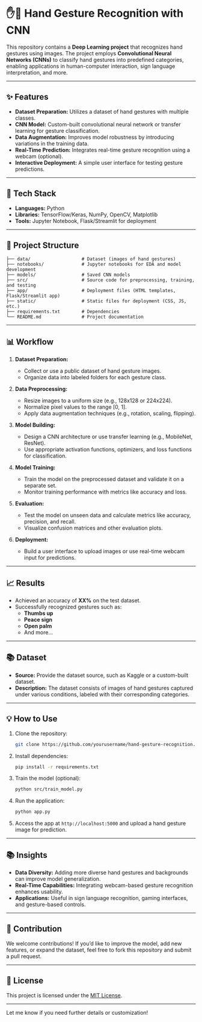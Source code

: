
# ✋🤚 Hand Gesture Recognition with CNN

This repository contains a **Deep Learning project** that recognizes hand gestures using images. The project employs **Convolutional Neural Networks (CNNs)** to classify hand gestures into predefined categories, enabling applications in human-computer interaction, sign language interpretation, and more.

---

## ✨ Features

- **Dataset Preparation:** Utilizes a dataset of hand gestures with multiple classes.  
- **CNN Model:** Custom-built convolutional neural network or transfer learning for gesture classification.  
- **Data Augmentation:** Improves model robustness by introducing variations in the training data.  
- **Real-Time Prediction:** Integrates real-time gesture recognition using a webcam (optional).  
- **Interactive Deployment:** A simple user interface for testing gesture predictions.  

---

## 🚀 Tech Stack

- **Languages:** Python  
- **Libraries:** TensorFlow/Keras, NumPy, OpenCV, Matplotlib  
- **Tools:** Jupyter Notebook, Flask/Streamlit for deployment  

---

## 📂 Project Structure

```
├── data/                   # Dataset (images of hand gestures)
├── notebooks/              # Jupyter notebooks for EDA and model development
├── models/                 # Saved CNN models
├── src/                    # Source code for preprocessing, training, and testing
├── app/                    # Deployment files (HTML templates, Flask/Streamlit app)
├── static/                 # Static files for deployment (CSS, JS, etc.)
├── requirements.txt        # Dependencies
└── README.md               # Project documentation
```

---

## 📊 Workflow

1. **Dataset Preparation:**  
   - Collect or use a public dataset of hand gesture images.  
   - Organize data into labeled folders for each gesture class.  

2. **Data Preprocessing:**  
   - Resize images to a uniform size (e.g., 128x128 or 224x224).  
   - Normalize pixel values to the range [0, 1].  
   - Apply data augmentation techniques (e.g., rotation, scaling, flipping).  

3. **Model Building:**  
   - Design a CNN architecture or use transfer learning (e.g., MobileNet, ResNet).  
   - Use appropriate activation functions, optimizers, and loss functions for classification.  

4. **Model Training:**  
   - Train the model on the preprocessed dataset and validate it on a separate set.  
   - Monitor training performance with metrics like accuracy and loss.  

5. **Evaluation:**  
   - Test the model on unseen data and calculate metrics like accuracy, precision, and recall.  
   - Visualize confusion matrices and other evaluation plots.  

6. **Deployment:**  
   - Build a user interface to upload images or use real-time webcam input for predictions.  

---

## 📈 Results

- Achieved an accuracy of **XX%** on the test dataset.  
- Successfully recognized gestures such as:  
  - **Thumbs up**  
  - **Peace sign**  
  - **Open palm**  
  - And more...  

---

## 📚 Dataset

- **Source:** Provide the dataset source, such as Kaggle or a custom-built dataset.  
- **Description:** The dataset consists of images of hand gestures captured under various conditions, labeled with their corresponding categories.  

---

## 💡 How to Use

1. Clone the repository:  
   ```bash
   git clone https://github.com/yourusername/hand-gesture-recognition.git
   ```
2. Install dependencies:  
   ```bash
   pip install -r requirements.txt
   ```
3. Train the model (optional):  
   ```bash
   python src/train_model.py
   ```
4. Run the application:  
   ```bash
   python app.py
   ```
5. Access the app at `http://localhost:5000` and upload a hand gesture image for prediction.  

---

## 📚 Insights

- **Data Diversity:** Adding more diverse hand gestures and backgrounds can improve model generalization.  
- **Real-Time Capabilities:** Integrating webcam-based gesture recognition enhances usability.  
- **Applications:** Useful in sign language recognition, gaming interfaces, and gesture-based controls.  

---

## 🙌 Contribution

We welcome contributions! If you’d like to improve the model, add new features, or expand the dataset, feel free to fork this repository and submit a pull request.  

---

## 📜 License

This project is licensed under the [MIT License](LICENSE).  

---

Let me know if you need further details or customization!
